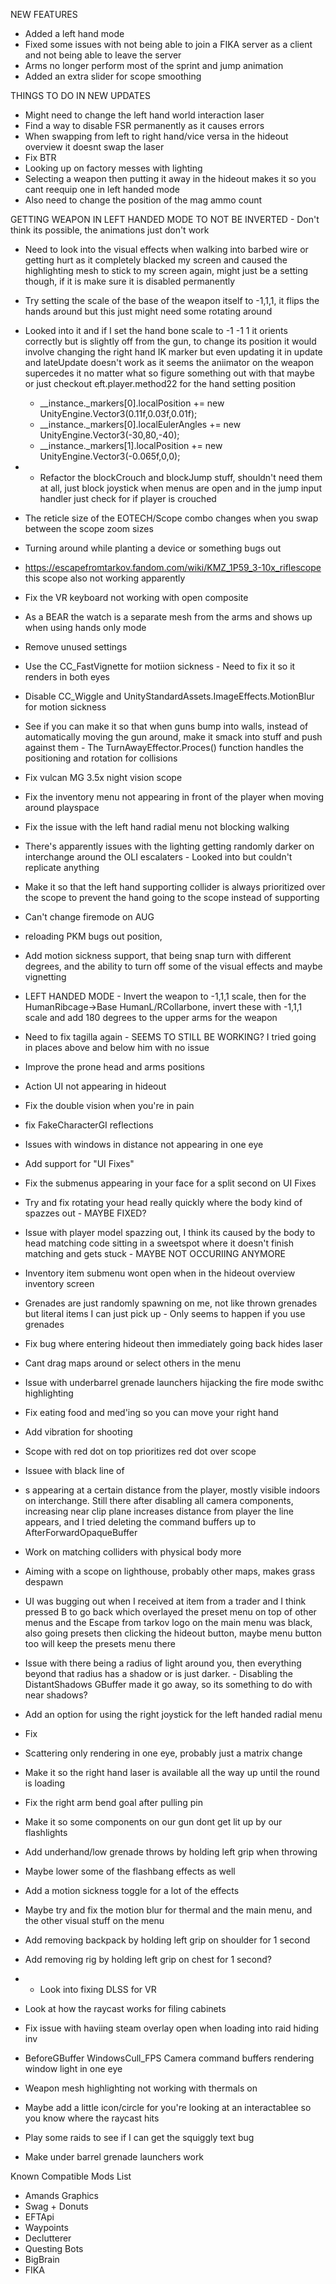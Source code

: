 NEW FEATURES
- Added a left hand mode
- Fixed some issues with not being able to join a FIKA server as a client and not being able to leave the server
- Arms no longer perform most of the sprint and jump animation
- Added an extra slider for scope smoothing

THINGS TO DO IN NEW UPDATES
- Might need to change the left hand world interaction laser
- Find a way to disable FSR permanently as it causes errors
- When swapping from left to right hand/vice versa  in the hideout overview it doesnt swap the laser
- Fix BTR
- Looking up on factory messes with lighting
- Selecting a weapon then putting it away in the hideout makes it so you cant reequip one in left handed mode
- Also need to change the position of the mag ammo count

GETTING WEAPON IN LEFT HANDED MODE TO NOT BE INVERTED - Don't think its possible, the animations just don't work
- Need to look into the visual effects when walking into barbed wire or getting hurt as it completely blacked my screen and caused the highlighting mesh to stick to my screen again, might just be a setting though, if it is make sure it is disabled permanently
- Try setting the scale of the base of the weapon itself to -1,1,1, it flips the hands around but this just might need some rotating around
-	Looked into it and if I set the hand bone scale to -1 -1 1 it orients correctly but is slightly off from the gun, to change its position it would involve changing the right hand IK marker but even updating it in update and lateUpdate doesn't work as it seems the aniimator on the weapon supercedes it no matter what so figure something out with that maybe or just checkout eft.player.method22 for the hand setting position 
	- __instance._markers[0].localPosition += new UnityEngine.Vector3(0.11f,0.03f,0.01f);
	- __instance._markers[0].localEulerAngles += new UnityEngine.Vector3(-30,80,-40);
	- __instance._markers[1].localPosition += new UnityEngine.Vector3(-0.065f,0,0);
- - Refactor the blockCrouch and blockJump stuff, shouldn't need them at all, just block joystick when menus are open and in the jump input handler just check for if player is crouched


- The reticle size of the EOTECH/Scope combo changes when you swap between the scope zoom sizes
- Turning around while planting a device or something bugs out
- https://escapefromtarkov.fandom.com/wiki/KMZ_1P59_3-10x_riflescope this scope also not working apparently
- Fix the VR keyboard not working with open composite
- As a BEAR the watch is a separate mesh from the arms and shows up when using hands only mode
- Remove unused settings
- Use the CC_FastVignette for motiion sickness - Need to fix it so it renders in both eyes
- Disable CC_Wiggle and UnityStandardAssets.ImageEffects.MotionBlur for motion sickness
- See if you can make it so that when guns bump into walls, instead of automatically moving the gun around, make it smack into stuff and push against them - The TurnAwayEffector.Proces() function handles the positioning and rotation for collisions
- Fix vulcan MG 3.5x night vision scope
- Fix the inventory menu not appearing in front of the player when moving around playspace
- Fix the issue with the left hand radial menu not blocking walking
- There's apparently issues with the lighting getting randomly darker on interchange around the OLI escalaters - Looked into but couldn't replicate anything
- Make it so that the left hand supporting collider is always prioritized over the scope to prevent the hand going to the scope instead of supporting
- Can't change firemode on AUG
- reloading PKM bugs out position, 
- Add motion sickness support, that being snap turn with different degrees, and the ability to turn off some of the visual effects and maybe vignetting
- LEFT HANDED MODE - Invert the weapon to -1,1,1 scale, then for the HumanRibcage->Base HumanL/RCollarbone, invert these with -1,1,1 scale and add 180 degrees to the upper arms for the weapon
- Need to fix tagilla again - SEEMS TO STILL BE WORKING? I tried going in places above and below him with no issue
- Improve the prone head and arms positions
- Action UI not appearing in hideout
- Fix the double vision when you're in pain
- fix FakeCharacterGI reflections
- Issues with windows in distance not appearing in one eye
- Add support for "UI Fixes"
- Fix the submenus appearing in your face for a split second on UI Fixes 
- Try and fix rotating your head really quickly where the body kind of spazzes out - MAYBE FIXED?
- Issue with player model spazzing out, I think its caused by the body to head matching code sitting in a sweetspot where it doesn't finish matching and gets stuck - MAYBE NOT OCCURIING ANYMORE
- Inventory item submenu wont open when in the hideout overview inventory screen
- Grenades are just randomly spawning on me, not like thrown grenades but literal items I can just pick up - Only seems to happen if you use grenades 

- Fix bug where entering hideout then immediately going back hides laser
- Cant drag maps around or select others in the menu
- Issue with underbarrel grenade launchers hijacking the fire mode swithc highlighting
- Fix eating food and med'ing so  you can move your right hand
- Add vibration for shooting
- Scope with red dot on top prioritizes red dot over scope
- Issuee with black line of 
- s appearing at a certain distance from the player, mostly visible indoors on interchange. Still there after disabling all camera components, increasing near clip plane increases distance from player the line appears, and I tried deleting the command buffers up to AfterForwardOpaqueBuffer
- Work on matching colliders with physical body more
- Aiming with a scope on lighthouse, probably other maps, makes grass despawn
- UI was bugging out when I received at item from a trader and I think pressed B to go back which overlayed the preset menu on top of other menus and the Escape from tarkov logo on the main menu was black, also going presets then clicking the hideout button, maybe menu button too will keep the presets menu there
- Issue with there being a radius of light around you, then everything beyond that radius has a shadow or is just darker. - Disabling the DistantShadows GBuffer made it go away, so its something to do with near shadows?
- Add an option for using the right joystick for the left handed radial menu
- Fix 
- Scattering only rendering in one eye, probably just a matrix change
- Make it so the right hand laser is available all the way up until the round is loading
- Fix the right arm bend goal after pulling pin
- Make it so some components on our gun dont get lit up by our flashlights
- Add underhand/low grenade throws by holding left grip when throwing
- Maybe lower some of the flashbang effects as well
- Add a motion sickness toggle for a lot of the effects
- Maybe try and fix the  motion blur for thermal and the main menu, and the other visual stuff on the menu
- Add removing backpack by holding left grip on shoulder for 1 second
- Add removing rig by holding left grip on chest for 1 second?
- - Look into fixing DLSS for VR
- Look at how the raycast works for filing cabinets
- Fix issue with haviing steam overlay open when loading into raid hiding inv
- BeforeGBuffer WindowsCull_FPS Camera command buffers rendering window light in one eye
- Weapon mesh highlighting not working with thermals on
- Maybe add a little icon/circle for you're looking at an interactablee so you know where the raycast hits
- Play some raids to see if I can get the squiggly text bug
- Make under barrel grenade launchers work

Known Compatible Mods List
- Amands Graphics
- Swag + Donuts
- EFTApi
- Waypoints
- Declutterer
- Questing Bots
- BigBrain
- FIKA


